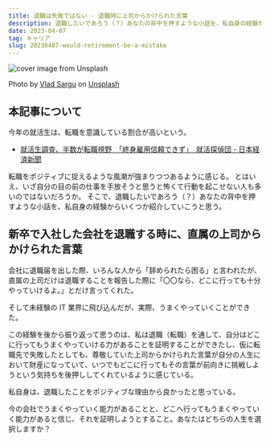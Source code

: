 ```yaml
---
title: 退職は失敗ではない - 退職時に上司からかけられた言葉
description: 退職したいであろう（？）あなたの背中を押すような小話を、私自身の経験から紹介する。
date: 2023-04-07
tag: キャリア
slug: 20230407-would-retirement-be-a-mistake
---
```


![cover image from Unsplash](/assets/blog/20230407-would-retirement-be-a-mistake/cover.webp)

Photo by [Vlad Sargu](https://unsplash.com/photos/ItphH2lGzuI) on [Unsplash](https://unsplash.com/)

## 本記事について

今年の就活生は、転職を意識している割合が高いという。

- [就活生調査、半数が転職視野　「終身雇用信頼できず」　就活探偵団 - 日本経済新聞](https://www.nikkei.com/article/DGXZQOUC20BPL0Q3A220C2000000/)

転職をポジティブに捉えるような風潮が強まりつつあるように感じる。
とはいえ、いざ自分の目の前の仕事を手放そうと思うと怖くて行動を起こせない人も多いのではないだろうか。
そこで、退職したいであろう（？）あなたの背中を押すような小話を、私自身の経験からいくつか紹介していこうと思う。

## 新卒で入社した会社を退職する時に、直属の上司からかけられた言葉

会社に退職届を出した際、いろんな人から「辞められたら困る」と言われたが、直属の上司だけは退職することを報告した際に「〇〇なら、どこに行っても十分やっていけるよ。」とだけ言ってくれた。

そして未経験の IT 業界に飛び込んだが、実際、うまくやっていくことができた。

この経験を後から振り返って思うのは、私は退職（転職）を通して、自分はどこに行ってもうまくやっていける力があることを証明することができたし、仮に転職先で失敗したとしても、尊敬していた上司からかけられた言葉が自分の人生において財産になっていて、いつでもどこに行ってもその言葉が前向きに挑戦しようという気持ちを後押ししてくれているように感じている。

私自身は、退職したことをポジティブな理由から良かったと思っている。

今の会社でうまくやっていく能力があることと、どこへ行ってもうまくやっていく能力があると信じ、それを証明しようとすること。あなたはどちらの人生を選択しますか？
